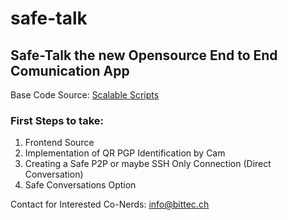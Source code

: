 # safe-talk

## Safe-Talk the new Opensource End to End Comunication App

Base Code Source: [Scalable Scripts](https://www.youtube.com/watch?v=M-kdxIkYOro)

### First Steps to take:

1. Frontend Source
2. Implementation of QR PGP Identification by Cam
3. Creating a Safe P2P or maybe SSH Only Connection (Direct Conversation) 
4. Safe Conversations Option

Contact for Interested Co-Nerds: info@bittec.ch
